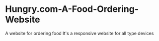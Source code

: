# Hungry.com-A-Food-Ordering-Website
A website for ordering food
It's a responsive website for all type devices
